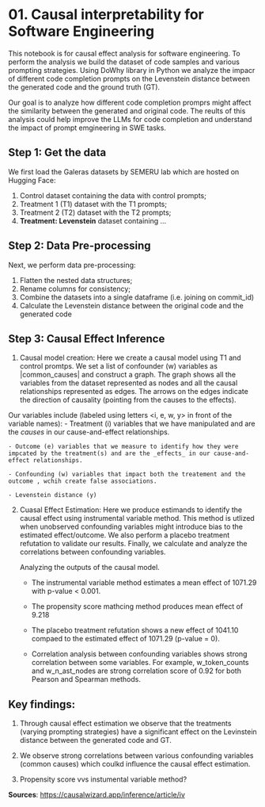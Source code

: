 # 01. Causal interpretability for Software Engineering 

This notebook is for causal effect analysis for software engineering. To perform the analysis we build the dataset of code samples and various prompting strategies. Using DoWhy library in Python we analyze the impacr of different code completion prompts on the Levenstein distance between the generated code and the ground truth (GT).

Our goal is to analyze how different code completion promprs might affect the similarity between the generated and original code. The reults of this analysis could help improve the LLMs for code completion and understand the impact of prompt emgineering in SWE tasks.


## Step 1: Get the data
We first load the Galeras datasets by SEMERU lab which are hosted on Hugging Face:
1. Control dataset containing the data with control prompts;
2. Treatment 1  (T1) dataset with the T1 prompts;
3. Treatment 2 (T2) dataset with the T2 prompts;
4. **Treatment: Levenstein** dataset containing ...


## Step 2: Data Pre-processing
Next, we perform data pre-processing:
1. Flatten the nested data structures;
2. Rename columns for consistency;
3. Combine the datasets into a single dataframe (i.e. joining on commit_id)
4. Calculate the Levenstein distance between the original code and the generated code

## Step 3: Causal Effect Inference
1. Causal model creation: Here we create a causal model using T1 and control promtps. We set a list of confounder (w) variables as |common_causes| and construct a graph. The graph shows all the variables from the dataset represented as nodes and all the causal relationships represented as edges. The arrows on the edges indicate the direction of causality (pointing from the causes to the effects).

Our variables include (labeled using letters <i, e, w, y> in front of the variable names):
    - Treatment (i) variables that we have manipulated and are the _causes_ in our cause-and-effect relationships.

    - Outcome (e) variables that we measure to identify how they were impcated by the treatment(s) and are the _effects_ in our cause-and-effect relationships.

    - Confounding (w) variables that impact both the treatement and the outcome , wchih create false associations. 

    - Levenstein distance (y) 

2. Cuasal Effect Estimation: Here we produce estimands to identify the causal effect using instrumental variable method. This method is utlized when unobserved confounding variables might introduce bias to the estimated effect/outcome. 
We also perform a placebo treatment refutation to validate our results. 
Finally, we calculate and analyze the correlations between confounding variables. 


    Analyzing the outputs of the causal model.
    - The instrumental variable method estimates a mean effect of 1071.29 with p-value < 0.001. 

    - The propensity score mathcing method produces mean effect of 9.218

    - The placebo treatment refutation shows a new effect of 1041.10 compaed to the estimated effect of 1071.29 (p-value = 0).
    
    - Correlation analysis between confounding variables shows strong correlation between some variables. For example, w_token_counts and w_n_ast_nodes are strong correlation score of 0.92 for both Pearson and Spearman methods. 


## Key findings:
1. Through causal effect estimation we observe that the treatments (varying prompting strategies) have a significant effect on the Levinstein distance between the generated code and GT. 

2. We observe strong correlations between various confounding variables (common causes) which coulkd influence the causal effect estimation. 

3. Propensity score vvs instumental variable method?







**Sources**:
https://causalwizard.app/inference/article/iv










